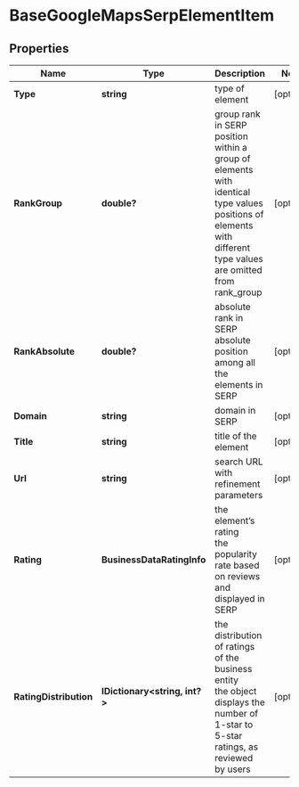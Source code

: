 # BaseGoogleMapsSerpElementItem


## Properties

| Name | Type | Description | Notes |
|------------ | ------------- | ------------- | -------------|
**Type** | **string** | type of element |[optional]|
**RankGroup** | **double?** | group rank in SERP<br>position within a group of elements with identical type values<br>positions of elements with different type values are omitted from rank_group |[optional]|
**RankAbsolute** | **double?** | absolute rank in SERP<br>absolute position among all the elements in SERP |[optional]|
**Domain** | **string** | domain in SERP |[optional]|
**Title** | **string** | title of the element |[optional]|
**Url** | **string** | search URL with refinement parameters |[optional]|
**Rating** | **BusinessDataRatingInfo** | the element’s rating <br>the popularity rate based on reviews and displayed in SERP |[optional]|
**RatingDistribution** | **IDictionary<string, int?>** | the distribution of ratings of the business entity<br>the object displays the number of 1-star to 5-star ratings, as reviewed by users |[optional]|